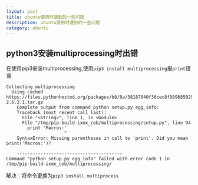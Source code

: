 ```yaml
---
layout: post
title: ubuntu使用时遇到的一些问题
description: ubuntu使用时遇到的一些问题
category: ubuntu
---
```

## python3安装multiprocessing时出错  
在使用pip3安装multiprocessing,使用`pip3 install multiprocessing`报`print`错误
```
Collecting multiprocessing
  Using cached https://files.pythonhosted.org/packages/b8/8a/38187040f36cec8f98968502992dca9b00cc5e88553e01884ba29cbe6aac/multiprocessing-2.6.2.1.tar.gz
    Complete output from command python setup.py egg_info:
    Traceback (most recent call last):
      File "<string>", line 1, in <module>
      File "/tmp/pip-build-ixmx_ceb/multiprocessing/setup.py", line 94
        print 'Macros:'
                      ^
    SyntaxError: Missing parentheses in call to 'print'. Did you mean print('Macros:')?

    ----------------------------------------
Command "python setup.py egg_info" failed with error code 1 in /tmp/pip-build-ixmx_ceb/multiprocessing/
```
解决：将命令更换为`pip3 install multiprocess`

